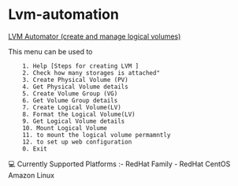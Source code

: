 # Lvm-automation
[LVM Automator (create and manage logical volumes)](https://www.linkedin.com/posts/parthanaboina-praveen_iiecbylw-vimaldaga-righteducation-activity-6836402090080911360-hw9M?utm_source=linkedin_share&utm_medium=member_desktop_web
) 


This menu can be used to

        1. Help [Steps for creating LVM ]
        2. Check how many storages is attached"
        3. Create Physical Volume (PV)
        4. Get Physical Volume details
        5. Create Volume Group (VG)
        6. Get Volume Group details
        7. Create Logical Volume(LV)
        8. Format the Logical Volume(LV)
        9. Get Logical Volume details
        10. Mount Logical Volume
        11. to mount the logical volume permamntly
        12. to set up web configuration 
        0. Exit
💻 Currently Supported Platforms :-
RedHat Family -
RedHat
CentOS
Amazon Linux
